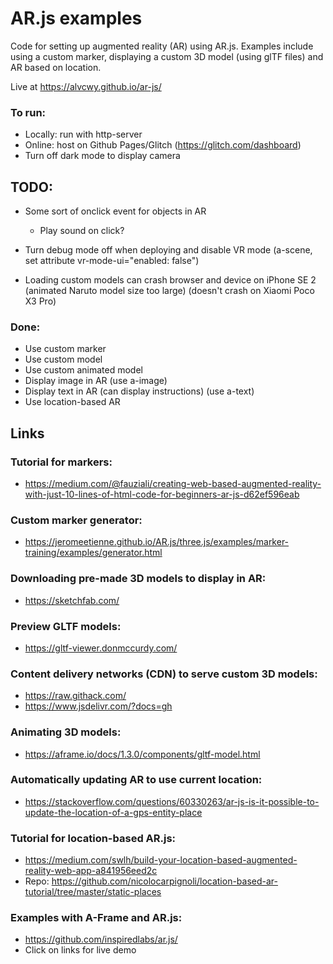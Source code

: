 # AR.js examples

Code for setting up augmented reality (AR) using AR.js. Examples include using a custom marker, displaying a custom 3D model (using glTF files) and AR based on location.

Live at https://alvcwy.github.io/ar-js/

### To run:
- Locally: run with http-server
- Online: host on Github Pages/Glitch (https://glitch.com/dashboard)
- Turn off dark mode to display camera

## TODO:
- Some sort of onclick event for objects in AR
    - Play sound on click?
- Turn debug mode off when deploying and disable VR mode (a-scene, set attribute vr-mode-ui="enabled: false")

- Loading custom models can crash browser and device on iPhone SE 2 (animated Naruto model size too large) (doesn't crash on Xiaomi Poco X3 Pro)


### Done:
- Use custom marker
- Use custom model
- Use custom animated model
- Display image in AR (use a-image)
- Display text in AR (can display instructions) (use a-text)
- Use location-based AR


## Links
### Tutorial for markers:
- https://medium.com/@fauziali/creating-web-based-augmented-reality-with-just-10-lines-of-html-code-for-beginners-ar-js-d62ef596eab

### Custom marker generator:
- https://jeromeetienne.github.io/AR.js/three.js/examples/marker-training/examples/generator.html

### Downloading pre-made 3D models to display in AR:
- https://sketchfab.com/

### Preview GLTF models:
- https://gltf-viewer.donmccurdy.com/

### Content delivery networks (CDN) to serve custom 3D models:
- https://raw.githack.com/
- https://www.jsdelivr.com/?docs=gh 

### Animating 3D models:
- https://aframe.io/docs/1.3.0/components/gltf-model.html

### Automatically updating AR to use current location:
- https://stackoverflow.com/questions/60330263/ar-js-is-it-possible-to-update-the-location-of-a-gps-entity-place

### Tutorial for location-based AR.js:
- https://medium.com/swlh/build-your-location-based-augmented-reality-web-app-a841956eed2c 
- Repo: https://github.com/nicolocarpignoli/location-based-ar-tutorial/tree/master/static-places 

### Examples with A-Frame and AR.js:
- https://github.com/inspiredlabs/ar.js/
- Click on links for live demo
